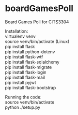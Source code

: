 # boardGamesPoll
Board Games Poll for CITS3304

Installation:  
virtualenv venv  
source venv/bin/activate (Linux)  
pip install flask  
pip install python-dotenv  
pip install flask-wtf  
pip install flask-sqlalchemy  
pip install flask-migrate  
pip install flask-login  
pip install flask-mail  
pip install pyjwt  
pip install flask-bootstrap  

Running the code:  
source venv/bin/activate  
python ./setup.py  

